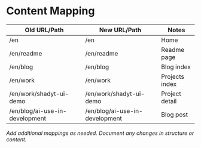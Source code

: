 # Content Mapping

| Old URL/Path                   | New URL/Path                   | Notes          |
| ------------------------------ | ------------------------------ | -------------- |
| /en                            | /en                            | Home           |
| /en/readme                     | /en/readme                     | Readme page    |
| /en/blog                       | /en/blog                       | Blog index     |
| /en/work                       | /en/work                       | Projects index |
| /en/work/shadyt-ui-demo        | /en/work/shadyt-ui-demo        | Project detail |
| /en/blog/ai-use-in-development | /en/blog/ai-use-in-development | Blog post      |

_Add additional mappings as needed. Document any changes in structure or content._
